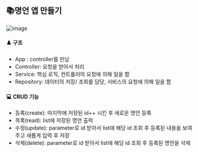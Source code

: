 ## 📚명언 앱 만들기

![image](https://github.com/ohyo555/wise_saying_12/assets/153146836/c0d24a1d-c3cd-4daf-beb5-1616baee6665)


#### ♟️ 구조

- App : controller를 만남
- Controller: 요청을 받아서 처리
- Service: 핵심 로직, 컨트롤러의 요청에 의해 일을 함
- Repository: 데이터의 저장/ 조회를 담당, 서비스의 요청에 의해 일을 함

#### 💻 CRUD 기능

- 등록(create): 마지막에 저장된 id++ 시킨 후 새로운 명언 등록
- 목록(read): list에 저장된 명언 출력
- 수정(update): parameter로 id 받아서 list에 해당 id 조회 후 등록된 내용을 보여주고 새롭게 입력 후 저장
- 삭제(delete): parameter로 id 받아서 list에 해당 id 조회 후 등록된 명언을 삭제 
   
